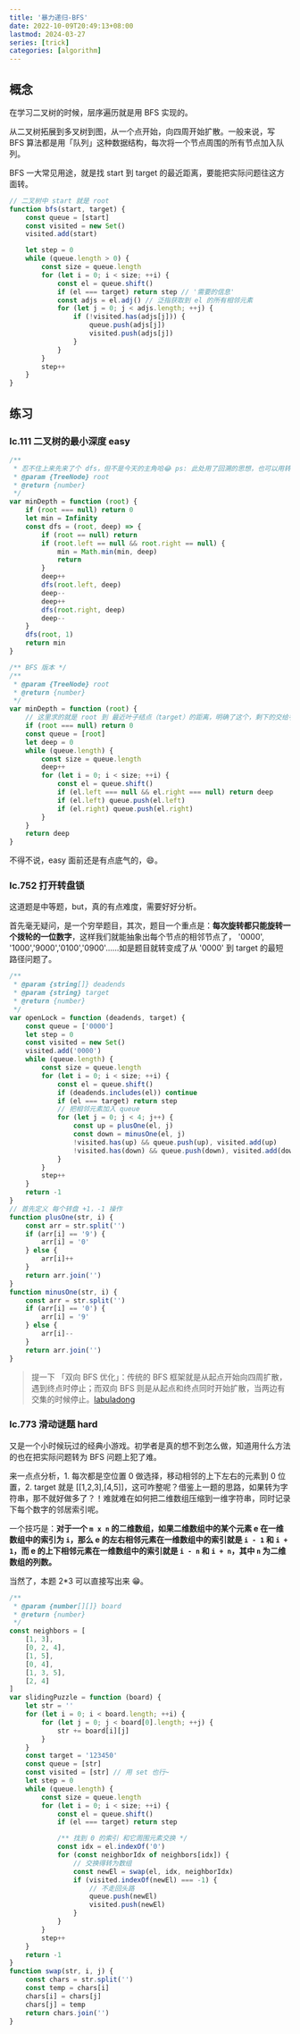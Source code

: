 ```yaml
---
title: '暴力递归-BFS'
date: 2022-10-09T20:49:13+08:00
lastmod: 2024-03-27
series: [trick]
categories: [algorithm]
---
```


## 概念

在学习二叉树的时候，层序遍历就是用 BFS 实现的。

从二叉树拓展到多叉树到图，从一个点开始，向四周开始扩散。一般来说，写 BFS 算法都是用「队列」这种数据结构，每次将一个节点周围的所有节点加入队列。

BFS 一大常见用途，就是找 start 到 target 的最近距离，要能把实际问题往这方面转。

```js
// 二叉树中 start 就是 root
function bfs(start, target) {
    const queue = [start]
    const visited = new Set()
    visited.add(start)

    let step = 0
    while (queue.length > 0) {
        const size = queue.length
        for (let i = 0; i < size; ++i) {
            const el = queue.shift()
            if (el === target) return step // '需要的信息'
            const adjs = el.adj() // 泛指获取到 el 的所有相邻元素
            for (let j = 0; j < adjs.length; ++j) {
                if (!visited.has(adjs[j])) {
                    queue.push(adjs[j])
                    visited.push(adjs[j])
                }
            }
        }
        step++
    }
}
```

## 练习

### lc.111 二叉树的最小深度 easy

```js
/**
 * 忍不住上来先来了个 dfs，但不是今天的主角哈😂 ps: 此处用了回溯的思想，也可以用转为子问题的思想
 * @param {TreeNode} root
 * @return {number}
 */
var minDepth = function (root) {
    if (root === null) return 0
    let min = Infinity
    const dfs = (root, deep) => {
        if (root == null) return
        if (root.left == null && root.right == null) {
            min = Math.min(min, deep)
            return
        }
        deep++
        dfs(root.left, deep)
        deep--
        deep++
        dfs(root.right, deep)
        deep--
    }
    dfs(root, 1)
    return min
}
```

```js
/** BFS 版本 */
/**
 * @param {TreeNode} root
 * @return {number}
 */
var minDepth = function (root) {
    // 这里求的就是 root 到 最近叶子结点（target）的距离，明确了这个，剩下的交给手吧~
    if (root === null) return 0
    const queue = [root]
    let deep = 0
    while (queue.length) {
        const size = queue.length
        deep++
        for (let i = 0; i < size; ++i) {
            const el = queue.shift()
            if (el.left === null && el.right === null) return deep
            if (el.left) queue.push(el.left)
            if (el.right) queue.push(el.right)
        }
    }
    return deep
}
```

不得不说，easy 面前还是有点底气的，😄。

### lc.752 打开转盘锁

这道题是中等题，but，真的有点难度，需要好好分析。

首先毫无疑问，是一个穷举题目，其次，题目一个重点是：**每次旋转都只能旋转一个拨轮的一位数字**，这样我们就能抽象出每个节点的相邻节点了， '0000', '1000','9000','0100','0900'......如是题目就转变成了从 '0000' 到 target 的最短路径问题了。

```js
/**
 * @param {string[]} deadends
 * @param {string} target
 * @return {number}
 */
var openLock = function (deadends, target) {
    const queue = ['0000']
    let step = 0
    const visited = new Set()
    visited.add('0000')
    while (queue.length) {
        const size = queue.length
        for (let i = 0; i < size; ++i) {
            const el = queue.shift()
            if (deadends.includes(el)) continue
            if (el === target) return step
            // 把相邻元素加入 queue
            for (let j = 0; j < 4; j++) {
                const up = plusOne(el, j)
                const down = minusOne(el, j)
                !visited.has(up) && queue.push(up), visited.add(up)
                !visited.has(down) && queue.push(down), visited.add(down)
            }
        }
        step++
    }
    return -1
}
// 首先定义 每个转盘 +1，-1 操作
function plusOne(str, i) {
    const arr = str.split('')
    if (arr[i] == '9') {
        arr[i] = '0'
    } else {
        arr[i]++
    }
    return arr.join('')
}
function minusOne(str, i) {
    const arr = str.split('')
    if (arr[i] == '0') {
        arr[i] = '9'
    } else {
        arr[i]--
    }
    return arr.join('')
}
```

> 提一下 「双向 BFS 优化」：传统的 BFS 框架就是从起点开始向四周扩散，遇到终点时停止；而双向 BFS 则是从起点和终点同时开始扩散，当两边有交集的时候停止。[labuladong](https://labuladong.online/algo/essential-technique/bfs-framework-2/#%E5%9B%9B%E3%80%81%E5%8F%8C%E5%90%91-bfs-%E4%BC%98%E5%8C%96)

### lc.773 滑动谜题 hard

又是一个小时候玩过的经典小游戏。初学者是真的想不到怎么做，知道用什么方法的也在把实际问题转为 BFS 问题上犯了难。

来一点点分析，1. 每次都是空位置 0 做选择，移动相邻的上下左右的元素到 0 位置，2. target 就是 [[1,2,3],[4,5]]，这可咋整呢？借鉴上一题的思路，如果转为字符串，那不就好做多了？！难就难在如何把二维数组压缩到一维字符串，同时记录下每个数字的邻居索引呢。

一个技巧是：**对于一个 `m x n` 的二维数组，如果二维数组中的某个元素 e 在一维数组中的索引为 `i`，那么 e 的左右相邻元素在一维数组中的索引就是 `i - 1` 和 `i + 1`，而 e 的上下相邻元素在一维数组中的索引就是 `i - n` 和 `i + n`，其中 `n` 为二维数组的列数。**

当然了，本题 2\*3 可以直接写出来 😁。

```js
/**
 * @param {number[][]} board
 * @return {number}
 */
const neighbors = [
    [1, 3],
    [0, 2, 4],
    [1, 5],
    [0, 4],
    [1, 3, 5],
    [2, 4]
]
var slidingPuzzle = function (board) {
    let str = ''
    for (let i = 0; i < board.length; ++i) {
        for (let j = 0; j < board[0].length; ++j) {
            str += board[i][j]
        }
    }
    const target = '123450'
    const queue = [str]
    const visited = [str] // 用 set 也行~
    let step = 0
    while (queue.length) {
        const size = queue.length
        for (let i = 0; i < size; ++i) {
            const el = queue.shift()
            if (el === target) return step

            /** 找到 0 的索引 和它周围元素交换 */
            const idx = el.indexOf('0')
            for (const neighborIdx of neighbors[idx]) {
                // 交换得转为数组
                const newEl = swap(el, idx, neighborIdx)
                if (visited.indexOf(newEl) === -1) {
                    // 不走回头路
                    queue.push(newEl)
                    visited.push(newEl)
                }
            }
        }
        step++
    }
    return -1
}
function swap(str, i, j) {
    const chars = str.split('')
    const temp = chars[i]
    chars[i] = chars[j]
    chars[j] = temp
    return chars.join('')
}
```

<!-- lc.365 水壶问题 -->
